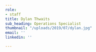 ```yaml
---
role:
- staff
title: Dylan Thwaits
sub_heading: Operations Specialist
thumbnail: "/uploads/2019/07/dylan.jpg"
email: ''
linkedin: ''

---
```

